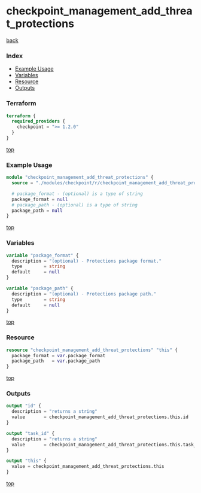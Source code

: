 # checkpoint_management_add_threat_protections

[back](../checkpoint.md)

### Index

- [Example Usage](#example-usage)
- [Variables](#variables)
- [Resource](#resource)
- [Outputs](#outputs)

### Terraform

```terraform
terraform {
  required_providers {
    checkpoint = ">= 1.2.0"
  }
}
```

[top](#index)

### Example Usage

```terraform
module "checkpoint_management_add_threat_protections" {
  source = "./modules/checkpoint/r/checkpoint_management_add_threat_protections"

  # package_format - (optional) is a type of string
  package_format = null
  # package_path - (optional) is a type of string
  package_path = null
}
```

[top](#index)

### Variables

```terraform
variable "package_format" {
  description = "(optional) - Protections package format."
  type        = string
  default     = null
}

variable "package_path" {
  description = "(optional) - Protections package path."
  type        = string
  default     = null
}
```

[top](#index)

### Resource

```terraform
resource "checkpoint_management_add_threat_protections" "this" {
  package_format = var.package_format
  package_path   = var.package_path
}
```

[top](#index)

### Outputs

```terraform
output "id" {
  description = "returns a string"
  value       = checkpoint_management_add_threat_protections.this.id
}

output "task_id" {
  description = "returns a string"
  value       = checkpoint_management_add_threat_protections.this.task_id
}

output "this" {
  value = checkpoint_management_add_threat_protections.this
}
```

[top](#index)